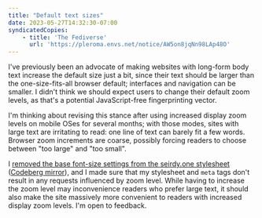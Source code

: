 ```yaml
---
title: "Default text sizes"
date: 2023-05-27T14:32:30-07:00
syndicatedCopies:
    - title: 'The Fediverse'
      url: 'https://pleroma.envs.net/notice/AW5on8jqNn98LAp48O'
---
```

I've previously been an advocate of making websites with long-form body text increase the default size just a bit, since their text should be larger than the one-size-fits-all browser default; interfaces and navigation can be smaller. I didn't think we should expect users to change their default zoom levels, as that's a potential JavaScript-free fingerprinting vector.

I'm thinking about revising this stance after using increased display zoom levels on mobile OSes for several months; with those modes, sites with large text are irritating to read: one line of text can barely fit a few words. Browser zoom increments are coarse, possibly forcing readers to choose between "too large" and "too small".

I [removed the base font-size settings from the seirdy.one stylesheet](https://git.sr.ht/~seirdy/seirdy.one/commit/ef10703) ([Codeberg mirror](https://codeberg.org/Seirdy/seirdy.one/commit/ef10703db7607d457997b84c7c1b00ee27518efa)), and I made sure that my stylesheet and `meta` tags don't result in any requests influenced by zoom level. While having to increase the zoom level may inconvenience readers who prefer large text, it should also make the site massively more convenient to readers with increased display zoom levels. I'm open to feedback.
